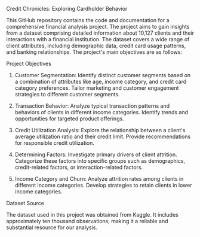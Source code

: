 Credit Chronicles: Exploring Cardholder Behavior 

This GitHub repository contains the code and documentation for a comprehensive financial analysis project. The project aims to gain insights from a dataset comprising detailed information about 10,127 clients and their interactions with a financial institution. The dataset covers a wide range of client attributes, including demographic data, credit card usage patterns, and banking relationships. The project's main objectives are as follows:

Project Objectives

1. Customer Segmentation: Identify distinct customer segments based on a combination of attributes like age, income category, and credit card category preferences. Tailor marketing and customer engagement strategies to different customer segments.

2. Transaction Behavior: Analyze typical transaction patterns and behaviors of clients in different income categories.
Identify trends and opportunities for targeted product offerings.

3. Credit Utilization Analysis: Explore the relationship between a client's average utilization ratio and their credit limit. Provide recommendations for responsible credit utilization.

4. Determining Factors: Investigate primary drivers of client attrition. Categorize these factors into specific groups such as demographics, credit-related factors, or interaction-related factors.

5. Income Category and Churn: Analyze attrition rates among clients in different income categories. Develop strategies to retain clients in lower income categories.

Dataset Source

The dataset used in this project was obtained from Kaggle. It includes approximately ten thousand observations, making it a reliable and substantial resource for our analysis.
